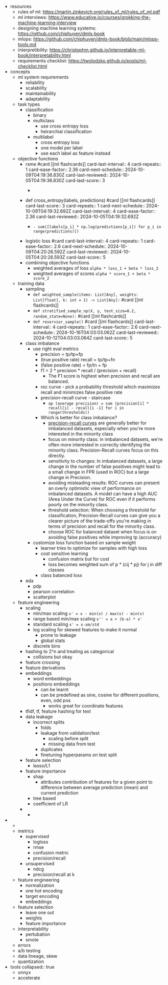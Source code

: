 - resources
	- rules of ml: https://martin.zinkevich.org/rules_of_ml/rules_of_ml.pdf
	- ml interviews: https://www.educative.io/courses/grokking-the-machine-learning-interview
	- designing machine learning systems: https://github.com/chiphuyen/dmls-book
	- mlops: https://github.com/chiphuyen/dmls-book/blob/main/mlops-tools.md
	- interpretibility: https://christophm.github.io/interpretable-ml-book/interpretability.html
	- requirements checklist: https://twolodzko.github.io/posts/ml-checklist.html
- concepts
	- ml system requirements
		- reliability
		- scalability
		- maintainability
		- adaptability
	- task types
		- classification
			- binary
			- multiclass
				- use cross entropy loss
				- heirarchial classification
			- multilabel
				- cross entropy loss
				- one model per label
				- use each label as feature instead
	- objective functions
		- rsme #card [[ml flashcards]]
		  card-last-interval:: 4
		  card-repeats:: 1
		  card-ease-factor:: 2.36
		  card-next-schedule:: 2024-10-09T04:19:36.830Z
		  card-last-reviewed:: 2024-10-05T04:19:36.830Z
		  card-last-score:: 3
			- ```
			  ```
		- def cross_entropy(labels, predictions) #card [[ml flashcards]]
		  card-last-score:: 3
		  card-repeats:: 1
		  card-next-schedule:: 2024-10-09T04:19:32.692Z
		  card-last-interval:: 4
		  card-ease-factor:: 2.36
		  card-last-reviewed:: 2024-10-05T04:19:32.692Z
			- ```
			  - sum([labels[p_i] * np.log(predictions[p_i]) for p_i in range(predictions)])
			  ```
		- logistic loss #card
		  card-last-interval:: 4
		  card-repeats:: 1
		  card-ease-factor:: 2.6
		  card-next-schedule:: 2024-10-09T04:20:26.592Z
		  card-last-reviewed:: 2024-10-05T04:20:26.593Z
		  card-last-score:: 5
		- combining objective functions
			- weighted averages of loss ``alpha * loss_1 + beta * loss_2``
			- weighted averages of scores ``alpha * score_1 + beta * score_2``
	- training data
		- sampling
			- ``def weighted_sample(items: List[Any], weights: List[float], k: int = 1) -> List[Any]:`` #card [[ml flashcards]]
			- ``def stratified_sample_np(X, y, test_size=0.2, random_state=None):`` #card [[ml flashcards]]
			- ``def reservior_sample()`` #card [[ml flashcards]]
			  card-last-interval:: 4
			  card-repeats:: 1
			  card-ease-factor:: 2.6
			  card-next-schedule:: 2024-10-16T04:03:03.062Z
			  card-last-reviewed:: 2024-10-12T04:03:03.064Z
			  card-last-score:: 5
		- class imbalance
			- use right eval metrics
				- precision = tp/tp+fp
				- (true positive rate) recall = tp/tp+fn
				- (false positive rate) = fp/tn + fp
				- f1 = 2 * precision * recall / (precision + recall)
					- The F1 score is highest when precision and recall are balanced.
				- roc curve - pick a probability threshold which maximizes recall and minimizes false positive rate
				- precision-recall curve - staircase
					- ``ap (average precision) = sum (precision[i] * recall[i] - recall[i -1] for i in range(thresholds))``
				- Which is better for class imbalance?
					- [precision-recall curves](https://scikit-learn.org/stable/auto_examples/model_selection/plot_precision_recall.html) are generally better for imbalanced datasets, especially when you're more interested in the minority class
					- focus on minority class: in imbalanced datasets, we're often more interested in correctly identifying the minority class. Precision-Recall curves focus on this directly.
					- sensitivity to changes: In imbalanced datasets, a large change in the number of false positives might lead to a small change in FPR (used in ROC) but a large change in Precision.
					- avoiding misleading results: ROC curves can present an overly optimistic view of performance on imbalanced datasets. A model can have a high AUC (Area Under the Curve) for ROC even if it performs poorly on the minority class.
					- threshold selection: When choosing a threshold for classification, Precision-Recall curves can give you a clearer picture of the trade-offs you're making in terms of precision and recall for the minority class.
					- choose ROC for balanced dataset when focus is on avoiding false positives while improving tp (accuracy)
			- customize loss function based on sample weight
				- learner tries to optimize for samples with high loss
				- cost sensitive learning
					- confusion matrix but for cost
					- loss becomes weighted sum of p * (cij * pj) for j in diff classes
				- class balanced loss
		- eda
			- pdp
			- pearson correlation
			- scatterplot
	- feature engineering
		- scaling
			- min/max scaling ``x' = x - min(x) / max(x) - min(x)``
			- range based min/max scaling ``x'' = a + (b-a) * x'``
			- standard scaling ``x' = x-xm/std``
			- log scaling for skewed features to make it normal
				- prone to leakage
				- global stats
			- discrete bins
		- hashing to 2^n and treating as categorical
			- collisions but okay
		- feature crossing
		- feature derivations
		- embeddings
			- word embeddings
			- positions embeddings
				- can be learnt
				- can be predefined as sine, cosine for different positions, even, odd pos
					- works great for coordinate features
		- tfidf, tf, feature hashing for text
		- data leakage
			- incorrect splits
				- folds
				- leakage from validation/test
					- scaling before split
					- missing data from test
				- duplicates
				- finetuning hyperparams on test split
		- feature selection
			- lasso/L1
		- feature importance
			- shap
				- attributes contribution of features for a given point to difference between average prediction (mean) and current prediction
			- tree based
			- coefficient of LR
		-
			-
-
	-
	- metrics
		- supervised
			- logloss
			- rmse
			- confusion metric
			- precision/recall
		- unsupervised
			- ndcg
			- precision/recall at k
	- feature engineering
		- normalization
		- one hot encoding
		- target encoding
		- embeddings
	- feature selection
		- leave one out
		- weights
		- feature importance
	- interpretability
		- pertubation
		- smote
	- errors
	- a/b testing
	- data lineage, skew
	- quantization
- tools
  collapsed:: true
	- onnyx
	- accelerate